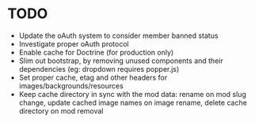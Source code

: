 # TODO

* Update the oAuth system to consider member banned status
* Investigate proper oAuth protocol
* Enable cache for Doctrine (for production only)
* Slim out bootstrap, by removing unused components and their dependencies (eg: dropdown requires popper.js)
* Set proper cache, etag and other headers for images/backgrounds/resources
* Keep cache directory in sync with the mod data: rename on mod slug change, update cached image names on image rename,
  delete cache directory on mod removal